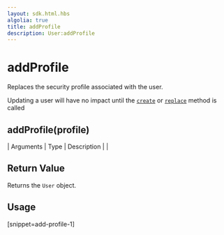 ```yaml
---
layout: sdk.html.hbs
algolia: true
title: addProfile
description: User:addProfile
---
```


  

# addProfile
Replaces the security profile associated with the user.

<aside class="note">
Updating a user will have no impact until the <a href="{{ site_base_path }}sdk-reference/user/create"><code>create</code></a> or <a href="{{ site_base_path }}sdk-reference/user/replace"><code>replace</code></a> method is called
</aside>


## addProfile(profile)

| Arguments | Type | Description |
|
## Return Value

Returns the `User` object.

## Usage

[snippet=add-profile-1]
